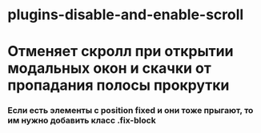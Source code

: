 # plugins-disable-and-enable-scroll
# Отменяет скролл при открытии модальных окон и скачки от пропадания полосы прокрутки
### Если есть элементы с position fixed и они тоже прыгают, то им нужно добавить класс .fix-block

